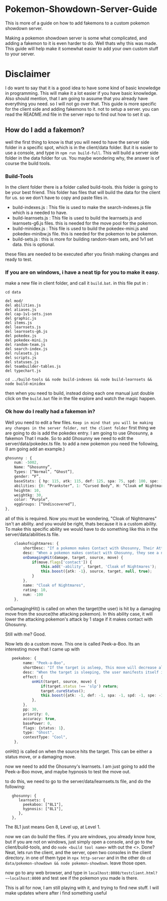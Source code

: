 # Pokemon-Showdown-Server-Guide
This is more of a guide on how to add fakemons to a custom pokemon showdown server.

Making a pokemon showdown server is some what complicated, and adding a fakemon to it is even harder to do. Well thats why this was made.
This guide will help make it somewhat easier to add your own custom stuff to your server. 

# Disclaimer
I do want to say that it is a good idea to have some kind of basic knowledge in programming. This will make it a lot easier if you have basic knowledge.
Also should mention, that I am going to assume that you already have everything you need. so I will not go over that.
This guide is more specific for the client side and adding fakemons to it. not to setup a server. you can read the README.md file in the server repo to find out how to set it up.

## How do I add a fakemon?
well the first thing to know is that you will need to have the server side folder in a specific spot, which is in the client/data folder. But it is easier to use a console, and type in `npm run build-full`. This will build a server side folder in the data folder for us. You maybe wondering why, the answer is of course the build tools.

### Build-Tools
In the client folder there is a folder called build-tools. this folder is going to be your best friend. This folder has files that will build the data for the client for us. so we don't have to copy and paste files in.
- build-indexes.js : This file is used to make the search-indexes.js file which is a needed to have.
- build-learnsets.js : This file is used to build the learnsets.js and learnsets-g6.js files. this is needed for the move pool for the pokemon.
- build-minidex.js : This file is used to build the pokedex-mini.js and pokedex-minibw.js file. this is needed for the pokemon to be pokemon.
- build-sets.js : this is more for building random-team sets, and 1v1 set data. this is optional.

these files are needed to be executed after you finish making  changes and ready to test.

### If you are on windows, i have a neat tip for you to make it easy.
make a new file in client folder, and call it `build.bat`.
in this file put in :
```
cd data

del mod/
del abilities.js
del aliases.js
del cap-1v1-sets.json
del graphic.js
del items.js
del learnsets.js
del learnsets-g6.js
del pokedex.js
del pokedex-mini.js
del random-team.js
del search-index.js
del rulesets.js
del scripts.js
del statuses.js
del teambuilder-tables.js
del typechart.js

cd ../build-tools && node build-indexes && node build-learnsets && node build-minidex

```
then when you need to build, instead doing each one manual just double click on the `build.bat` file in the file explore and watch the magic happen.

### Ok how do I really had a fakemon in?
Well you need to edit a few files.
``Keep in mind that you will be making any changes in the server folder, not the client folder``
first thing we are going to do is add the pokedex entry. I am going to use Ghosunny, a fakemon That I made.
So to add Ghosunny we need to edit the server/data/pokedex.ts file.
to add a new pokemon you need the following, (I am going add an example.)
```ts
ghosunny : {
	num: -5002,
	Name: “Ghosunny”,
	Types: [“Normal”, “Ghost”],
	gender: “F”,
	baseStats: { hp: 115, atk: 115, def: 125, spa: 75, spd: 100, spe: 110},
	abilities: {0: “Prankster”, 1: “Cursed Body”, H: “Cloak of Nightmares”},
	heightm: 10,
	weightkg: 30,
	color: “Purple”,
	eggGroups: [“Undiscovered”],
},
```
all of this is required.
Now you must be wondering, "Cloak of Nightmares" isn't an ability. and you would be right, thats because it is a custom ability.
To make this specific ability we would have to do something like this in the server/data/abilities.ts file.
```ts
    cloakofnightmares: {
        shortDesc: "If a pokemon makes Contact with Ghosunny, Their Attacks is dropped by 1 stage.",
        desc: "When a pokemon makes contact with Ghosunny, they see a nightmare, causing them to shake in fear.",
        onDamagingHit(damage, target, source, move) {
            if(move.flags['contact']) {
                this.add('-ability', target, 'Cloak of Nightmares');
                this.boost({atk: -1}, source, target, null, true);
            }
        },
        name: "Cloak of Nightmares",
        rating: 10,
        num: -100
    },
```

onDamagingHit() is called on when the target(the user) is hit by a damaging move from the source(the attacking pokemon). In this ability case, it will lower the attacking pokemon's attack by 1 stage if it makes contact with Ghosunny.
   
   Still with me? Good.
   
   Now lets do a custom move.
   This one is called Peek-a-Boo. Its an interesting move that I came up with
```ts
   peekaboo: {
        name: "Peek-a-Boo",
        shortDesc: "If the target is asleep, This move will decrease all of the target’s stats by 1 stage. This will wake up the target. Fails if the target is not asleep.",
        desc: "When the target is sleeping, the user manifests itself into the target’s dream, and terrorizes the target inside their mind. Causing the target to wake up feeling weak.",
        effect: {
            onHit(target, source, move) {
                if(target.status !== 'slp') return;
                target.cureStatus();
                this.boost({atk: -1, def: -1, spa: -1, spd: -1, spe: -1}, target, source, move);
            },
        },
        pp: 30,
        priority: 0,
        accuracy: true,
        basePower: 0,
        flags: {status: 1},
        type: "Ghost",
        contestType: "Cool",
    },
```
   onHit() is called on when the source hits the target. This can be either a status move, or a damaging move.
   
   now we need to add the Ghosunny's learnsets.
   I am just going to add the Peek-a-Boo move, and maybe hypnosis to test the move out.
   
   to do this, we need to go to the server/data/learnsets.ts file, and do the following:
```
   ghosunny: {
      learnsets: {
        peekaboo: ["8L1"],
        hypnosis: ["8L1"],
      },
   },
```
   The 8L1 just means Gen 8, Level up, at Level 1.
   
   now we can do build the files. if you are windows, you already know how, but if you are not on windows, just simply open a console, and go to the client/build-tools, and do `node <build tool name>` with out the <>.
   Done?
   Neat, lets run the client, and the server, open two consoles in the client directory. in one of them type in `npx http-server` and in the other do `cd data/pokemon-showdown && node pokemon-showdown`. leave those open.
   
   now go to any web browser, and type in `localhost:8080/testclient.html?~~localhost:8000`
   and test see if the pokemon you made is there.
   
   This is all for now, I am still playing with it, and trying to find new stuff. I will make updates where after i find something useful
